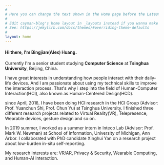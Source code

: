 ```yaml
---
#
# Here you can change the text shown in the Home page before the Latest Posts section.
#
# Edit cayman-blog's home layout in _layouts instead if you wanna make some changes
# See: https://jekyllrb.com/docs/themes/#overriding-theme-defaults
#
layout: home
---
```


#### Hi there, I'm Bingjian(Alex) Huang.

Currently I'm a senior student studying **Computer Science** at **Tsinghua University**, Beijing, China.

I have great interests in understanding how people interact with their daily-life devices.
And I am passionate about using my technical skills to improve the interaction process.
That's why I step into the field of Human-Computer Interaction(HCI), also known as Human-Centered Design(HCD).

since April, 2018, I have been doing HCI research in the HCI Group (Advisor: Prof. Yuanchun Shi, Prof. Chun Yu) at Tsinghua University. 
I finished three different research projects related to Virtual Reality(VR), Telepresence, Wearable devices, gesture design and so on.

In 2019 summer, I worked as a summer intern in Inteco Lab (Advisor: Prof. Mark W. Newman) at School of Information, University of Michigan, Ann Arbor.
I collaborated with PhD candidate Xinghui Yan on a research project about low-burden in-situ self-reporting.

My research interests are: VR/AR, Privacy & Security, Wearable Computing, and Human-AI Interaction. 

